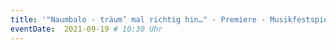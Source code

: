 ```yaml
---
title: '"Naumbalo - träum’ mal richtig hin…" - Premiere - Musikfestspiele Saar'
eventDate:  2021-09-19 # 10:30 Uhr
---
```


